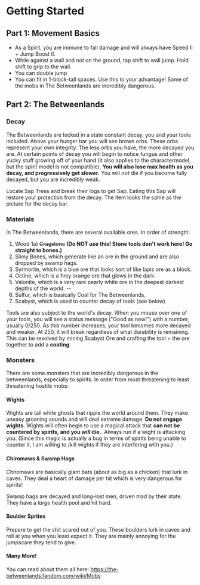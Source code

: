 # Getting Started

## Part 1: Movement Basics
- As a Spirit, you are immune to fall damage and will always have Speed II + Jump Boost II.
- While against a wall and *not* on the ground, tap shift to wall jump. Hold shift to grip to the wall.
- You can double jump
- You can fit in 1-block-tall spaces. Use this to your advantage! Some of the mobs in The Betweenlands are incredibly dangerous.

## Part 2: The Betweenlands

### Decay
The Betweenlands are locked in a state constant decay, you and your tools included. Above your hunger bar you will see brown orbs. These orbs represent your own integrity. The less orbs you have, the more decayed you are. At certain points of decay you will begin to notice fungus and other yucky stuff growing off of your hand (it also applies to the charactermodel, but the spirit model is not compatible). **You will also lose max health as you decay, and progressively get slower.** You will *not* die if you become fully decayed, but you are incredibly weak.

Locate Sap Trees and break their logs to get Sap. Eating this Sap will restore your protection from the decay. The item looks the same as the picture for the decay bar.

### Materials
In The Betweenlands, there are several available ores. In order of strength:
1) Wood
1a) ~~Cragstone~~ **(Do NOT use this! Stone tools don't work here! Go straight to bones.)**
2) Slimy Bones, which generate like an ore in the ground and are also dropped by swamp hags.
3) Syrmorite, which is a blue ore that looks sort of like lapis ore as a block.
4) Octine, which is a firey orange ore that glows in the dark.
5) Valonite, which is a very rare pearly white ore in the deepest darkest depths of the world.
--
1) Sulfur, which is basically Coal for The Betweenlands.
2) Scabyst, which is used to counter decay of tools (see below)

Tools are also subject to the world's decay. When you mouse over one of your tools, you will see a status message ("Good as new!") with a number, usually 0/250. As this number increases, your tool becomes more decayed and weaker. At 250, it will break regardless of what durability is remaining. This can be resolved by mining Scabyst Ore and crafting the tool + the ore together to add a **coating**.

### Monsters
There are some monsters that are incredibly dangerous in the betweenlands, especially to spirits. In order from most threatening to least threatening hostile mobs:

#### Wights
Wights are tall white ghosts that ripple the world around them. They make uneasy groaning sounds and will deal extreme damage. **Do not engage wights**. Wights will often begin to use a magical attack that **can not be countered by spirits, and you *will* die.**. Always run if a wight is attacking you. (Since this magic is actually a bug in terms of spirits being unable to counter it, I am willing to /kill wights if they are interfering with you.)

#### Chiromaws & Swamp Hags
Chiromaws are basically giant bats (about as big as a chicken) that lurk in caves. They deal a heart of damage per hit which is very dangerous for spirits!

Swamp hags are decayed and long-lost men, driven mad by their state. They have a *large* health pool and hit hard.

#### Boulder Sprites
Prepare to get the shit scared out of you. These boulders lurk in caves and roll at you when you least expect it. They are mainly annoying for the jumpscare they tend to give.

#### Many More!
You can read about them all here: https://the-betweenlands.fandom.com/wiki/Mobs
